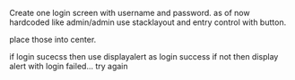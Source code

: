 Create one login screen with username and password.
as of now hardcoded like admin/admin
use stacklayout and entry control with button.
 
place those into center.
 
if login sucecss then use displayalert as login success
if not then display alert with login failed... try again
 
